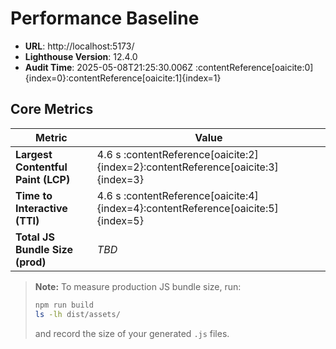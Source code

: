 # Performance Baseline

- **URL**: http://localhost:5173/
- **Lighthouse Version**: 12.4.0
- **Audit Time**: 2025-05-08T21:25:30.006Z :contentReference[oaicite:0]{index=0}:contentReference[oaicite:1]{index=1}

## Core Metrics

| Metric                             | Value                                                                            |
| ---------------------------------- | -------------------------------------------------------------------------------- |
| **Largest Contentful Paint (LCP)** | 4.6 s :contentReference[oaicite:2]{index=2}:contentReference[oaicite:3]{index=3} |
| **Time to Interactive (TTI)**      | 4.6 s :contentReference[oaicite:4]{index=4}:contentReference[oaicite:5]{index=5} |
| **Total JS Bundle Size (prod)**    | _TBD_                                                                            |

> **Note:** To measure production JS bundle size, run:
>
> ```bash
> npm run build
> ls -lh dist/assets/
> ```
>
> and record the size of your generated `.js` files.
